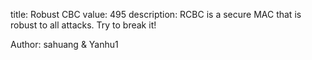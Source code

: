 title: Robust CBC
value: 495
description: RCBC is a secure MAC that is robust to all attacks. Try to break it!

Author: sahuang & Yanhu1